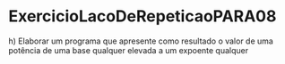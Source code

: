 # ExercicioLacoDeRepeticaoPARA08
h)   Elaborar  um  programa  que  apresente  como  resultado  o  valor  de  uma  potência  de  uma  base qualquer elevada a um expoente qualquer
